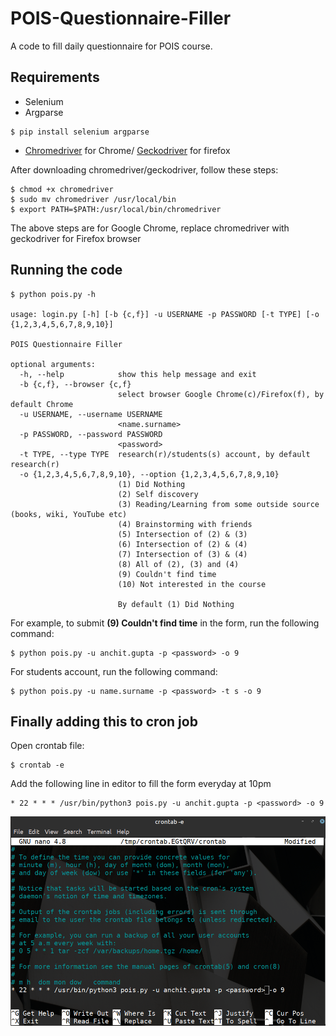 # POIS-Questionnaire-Filler

A code to fill daily questionnaire for POIS course.

## Requirements

- Selenium
- Argparse
```
$ pip install selenium argparse
```
- [Chromedriver](https://chromedriver.chromium.org/downloads) for Chrome/ [Geckodriver](https://github.com/mozilla/geckodriver/releases) for firefox

After downloading chromedriver/geckodriver, follow these steps:
```
$ chmod +x chromedriver
$ sudo mv chromedriver /usr/local/bin
$ export PATH=$PATH:/usr/local/bin/chromedriver
```

The above steps are for Google Chrome, replace chromedriver with geckodriver for Firefox browser

## Running the code

```
$ python pois.py -h

usage: login.py [-h] [-b {c,f}] -u USERNAME -p PASSWORD [-t TYPE] [-o {1,2,3,4,5,6,7,8,9,10}]

POIS Questionnaire Filler

optional arguments:
  -h, --help            show this help message and exit
  -b {c,f}, --browser {c,f}
                        select browser Google Chrome(c)/Firefox(f), by default Chrome
  -u USERNAME, --username USERNAME
                        <name.surname>
  -p PASSWORD, --password PASSWORD
                        <password>
  -t TYPE, --type TYPE  research(r)/students(s) account, by default research(r)
  -o {1,2,3,4,5,6,7,8,9,10}, --option {1,2,3,4,5,6,7,8,9,10}
                        (1) Did Nothing
                        (2) Self discovery 
                        (3) Reading/Learning from some outside source (books, wiki, YouTube etc) 
                        (4) Brainstorming with friends 
                        (5) Intersection of (2) & (3) 
                        (6) Intersection of (2) & (4) 
                        (7) Intersection of (3) & (4) 
                        (8) All of (2), (3) and (4) 
                        (9) Couldn't find time 
                        (10) Not interested in the course
                        
                        By default (1) Did Nothing
```

For example, to submit **(9) Couldn't find time** in the form, run the following command:
```
$ python pois.py -u anchit.gupta -p <password> -o 9
```

For students account, run the following command:
```
$ python pois.py -u name.surname -p <password> -t s -o 9
```

## Finally adding this to cron job

Open crontab file:
```
$ crontab -e
```

Add the following line in editor to fill the form everyday at 10pm
```
* 22 * * * /usr/bin/python3 pois.py -u anchit.gupta -p <password> -o 9
```
![crontab file](./pois.png)
